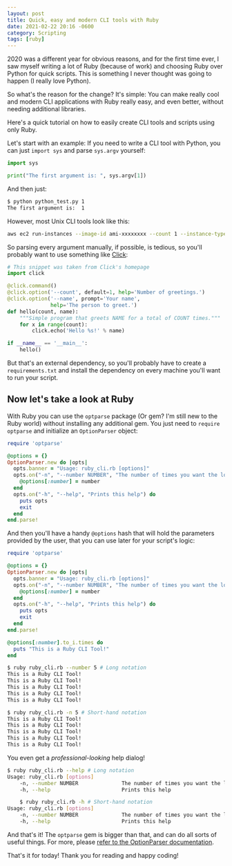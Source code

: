 ```yaml
---
layout: post
title: Quick, easy and modern CLI tools with Ruby
date: 2021-02-22 20:16 -0600
category: Scripting
tags: [ruby]
---
```


2020 was a different year for obvious reasons, and for the first time ever, I saw myself writing a lot of Ruby (because of work) and choosing Ruby over Python for quick scripts. This is something I never thought was going to happen (I really love Python).

So what's the reason for the change? It's simple: You can make really cool and modern CLI applications with Ruby really easy, and even better, without needing additional libraries.

Here's a quick tutorial on how to easily create CLI tools and scripts using only Ruby.

<!--more-->

Let's start with an example: If you need to write a CLI tool with Python, you can just `import sys` and parse `sys.argv` yourself:

```python
import sys

print("The first argument is: ", sys.argv[1])
```

And then just:
```bash
$ python python_test.py 1
The first argument is:  1
```

However, most Unix CLI tools look like this:
```bash
aws ec2 run-instances --image-id ami-xxxxxxxx --count 1 --instance-type t2.micro
```

So parsing every argument manually, if possible, is tedious, so you'll probably want to use something like [Click](https://click.palletsprojects.com/):

```python
# This snippet was taken from Click's homepage
import click

@click.command()
@click.option('--count', default=1, help='Number of greetings.')
@click.option('--name', prompt='Your name',
              help='The person to greet.')
def hello(count, name):
    """Simple program that greets NAME for a total of COUNT times."""
    for x in range(count):
        click.echo('Hello %s!' % name)

if __name__ == '__main__':
    hello()
```

But that's an external dependency, so you'll probably have to create a `requirements.txt` and install the dependency on every machine you'll want to run your script.

## Now let's take a look at Ruby

With Ruby you can use the `optparse` package (Or gem? I'm still new to the Ruby world) without installing any additional gem. You just need to `require optparse` and initialize an `OptionParser` object:

```ruby
require 'optparse'

@options = {}
OptionParser.new do |opts|
  opts.banner = "Usage: ruby_cli.rb [options]"
  opts.on("-n", "--number NUMBER", "The number of times you want the loop to run") do |number|
    @options[:number] = number
  end
  opts.on("-h", "--help", "Prints this help") do
    puts opts
    exit
  end
end.parse!
```

And then you'll have a handy `@options` hash that will hold the parameters provided by the user, that you can use later for your script's logic:
```ruby
require 'optparse'

@options = {}
OptionParser.new do |opts|
  opts.banner = "Usage: ruby_cli.rb [options]"
  opts.on("-n", "--number NUMBER", "The number of times you want the loop to run") do |number|
    @options[:number] = number
  end
  opts.on("-h", "--help", "Prints this help") do
    puts opts
    exit
  end
end.parse!

@options[:number].to_i.times do 
  puts "This is a Ruby CLI Tool!"
end
```

```bash
$ ruby ruby_cli.rb --number 5 # Long notation
This is a Ruby CLI Tool!
This is a Ruby CLI Tool!
This is a Ruby CLI Tool!
This is a Ruby CLI Tool!
This is a Ruby CLI Tool!

$ ruby ruby_cli.rb -n 5 # Short-hand notation
This is a Ruby CLI Tool!
This is a Ruby CLI Tool!
This is a Ruby CLI Tool!
This is a Ruby CLI Tool!
This is a Ruby CLI Tool!
```

You even get a *professional-looking* help dialog!
```bash
$ ruby ruby_cli.rb --help # Long notation
Usage: ruby_cli.rb [options]
    -n, --number NUMBER              The number of times you want the loop to run
    -h, --help                       Prints this help

    $ ruby ruby_cli.rb -h # Short-hand notation
Usage: ruby_cli.rb [options]
    -n, --number NUMBER              The number of times you want the loop to run
    -h, --help                       Prints this help
```

And that's it! The `optparse` gem is bigger than that, and can do all sorts of useful things. For more, please [refer to the OptionParser documentation](https://ruby-doc.org/stdlib-2.7.1/libdoc/optparse/rdoc/OptionParser.html).

That's it for today! Thank you for reading and happy coding!